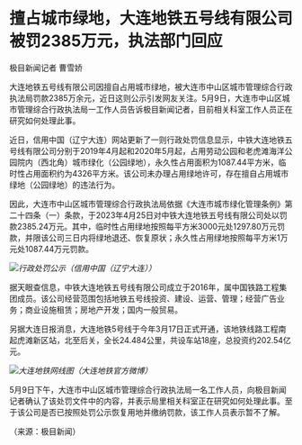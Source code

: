# 擅占城市绿地，大连地铁五号线有限公司被罚2385万元，执法部门回应

极目新闻记者 曹雪娇

大连地铁五号线有限公司因擅自占用城市绿地，被大连市中山区城市管理综合行政执法局罚款2385万余元，近日这则公示引发网友关注。5月9日，大连市中山区城市管理综合行政执法局一工作人员告诉极目新闻记者，目前相关科室工作人员正在研究如何处理此事。

近日，信用中国（辽宁大连）网站更新了一则行政处罚信息显示，中铁大连地铁五号线有限公司分别于2019年4月起和2020年5月起，占用劳动公园和老虎滩海洋公园院内（西北角）城市绿化（公园绿地），永久性占用面积为1087.44平方米，临时性占用面积约为4326平方米。该公司未办理占用绿地许可，存在擅自占用城市绿地（公园绿地）的违法行为。

因此，大连市中山区城市管理综合行政执法局依据《大连市城市绿化管理条例》第二十四条（一）条款，于2023年4月25日对中铁大连地铁五号线有限公司处以罚款2385.24万元。其中，临时性占用绿地按照每平方米3000元处1297.80万元罚款，并限该公司三日内将绿地退还、恢复原状；永久性占用绿地按照每平方米1万元处1087.44万元罚款。

![](https://inews.gtimg.com/om_bt/OaXxASkO5jaBaWL1nyXTDJ3tADxNoi-jfyZ7jmdYJJT5YAA/1000)_行政处罚公示（信用中国（辽宁大连））_

据天眼查信息，中铁大连地铁五号线有限公司成立于2016年，属中国铁路工程集团成员。该公司经营范围包括地铁五号线投资、建设、运营、管理；经营广告业务；商业设施租赁；房地产开发；国内一般贸易。

另据大连日报消息，大连地铁5号线于今年3月17日正式开通，该地铁线路工程南起虎滩新区站，北至后关，全长24.484公里，共设车站18座，总投资约202.54亿元。

![](https://inews.gtimg.com/om_bt/OtOkfsAeqSk9LdJxYeIectFhr8__3JAMU-s5bDd_PXprMAA/1000)_大连地铁网线图（大连地铁官方微博）_

5月9日下午，大连市中山区城市管理综合行政执法局一名工作人员，向极目新闻记者确认了该处罚文件中的内容，并表示局里相关科室正在研究如何处理此事。至于该公司是否已按照处罚公示恢复用地并缴纳罚款，该工作人员表示暂不了解。

（来源：极目新闻）

